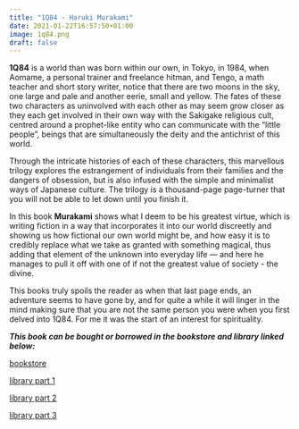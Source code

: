 ```yaml
---
title: "1Q84 - Haruki Murakami"
date: 2021-01-22T16:57:50+01:00
image: 1q84.png
draft: false
---
```



**1Q84** is a world than was born within our own, in Tokyo, in 1984, when Aomame, a personal trainer and freelance hitman, and Tengo, a math teacher and short story writer, notice that there are two moons in the sky, one large and pale and another eerie, small and yellow. The fates of these two characters as uninvolved with each other as may seem grow closer as they each get involved in their own way with the Sakigake religious cult, centred around a prophet-like entity who can communicate with the “little people”, beings that are simultaneously the deity and the antichrist of this world.


Through the intricate histories of each of these characters, this marvellous trilogy explores the estrangement of individuals from their families and the dangers of obsession, but is also infused with the simple and minimalist ways of Japanese culture. The trilogy is a thousand-page page-turner that you will not be able to let down until you finish it.


In this book **Murakami** shows what I deem to be his greatest virtue, which is writing fiction in a way that incorporates it into our world discreetly and showing us how fictional our own world might be, and how easy it is to credibly replace what we take as granted with something magical, thus adding that element of the unknown into everyday life — and here he manages to pull it off with one of if not the greatest value of society - the divine. 


This books truly spoils the reader as when that last page ends, an adventure seems to have gone by, and for quite a while it will linger in the mind making sure that you are not the same person you were when you first delved into 1Q84. For me it was the start of an interest for spirituality. 


***This book can be bought or borrowed in the bookstore and library linked below:***


[bookstore]( https://books.ba/knjizara/naucna-fantastika-i-fantazija/1q84-the-complete-trilogy-detail) 


[library part 1](https://plus.bh.cobiss.net/opac7/bib/bgsa/3409190)


[library part 2](https://plus.bh.cobiss.net/opac7/bib/bgsa/3409446)


[library part 3](https://plus.bh.cobiss.net/opac7/bib/bgsa/3764518)
